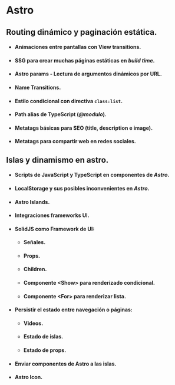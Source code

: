 # Astro 

## Routing dinámico y paginación estática.
- #### Animaciones entre pantallas con View transitions.
- #### SSG para crear muchas páginas estáticas en _build time_.
- #### Astro params - Lectura de argumentos dinámicos por URL.
- #### Name Transitions.
- #### Estilo condicional con directiva **`class:list`**.
- #### Path alias de TypeScript (_@modulo_).
- #### Metatags básicas para SEO (title, description e image).
- #### Metatags para compartir web en redes sociales.


## Islas y dinamismo en astro.
- #### Scripts de JavaScript y TypeScript en componentes de _Astro_.
- #### LocalStorage y sus posibles inconvenientes en _Astro_.
- #### Astro Islands.
- #### Integraciones frameworks UI.
- #### SolidJS como Framework de UI:
  - #### Señales.
  - #### Props.
  - #### Children.
  - #### Componente \<Show> para renderizado condicional.
  - ####  Componente \<For> para renderizar lista.
- #### Persistir el estado entre navegación o páginas:
  - #### Videos.
  - #### Estado de islas.
  - #### Estado de props.
- #### Enviar componentes de Astro a las islas.
- #### Astro Icon.